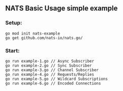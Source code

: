 ## NATS Basic Usage simple example

### Setup:

```
go mod init nats-example
go get github.com/nats-io/nats.go/
```

### Start:

```
go run example-1.go // Async Subscriber
go run example-2.go // Sync Subscriber
go run example-3.go // Channel Subscriber
go run example-4.go // Requests/Replies
go run example-5.go // Wildcard Subscriptions
go run example-6.go // Encoded Connections
```
